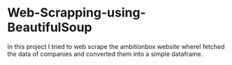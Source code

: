 # Web-Scrapping-using-BeautifulSoup
In this project I tried to web scrape the ambitionbox website whereI fetched the data of companies and converted them into a simple dataframe.
